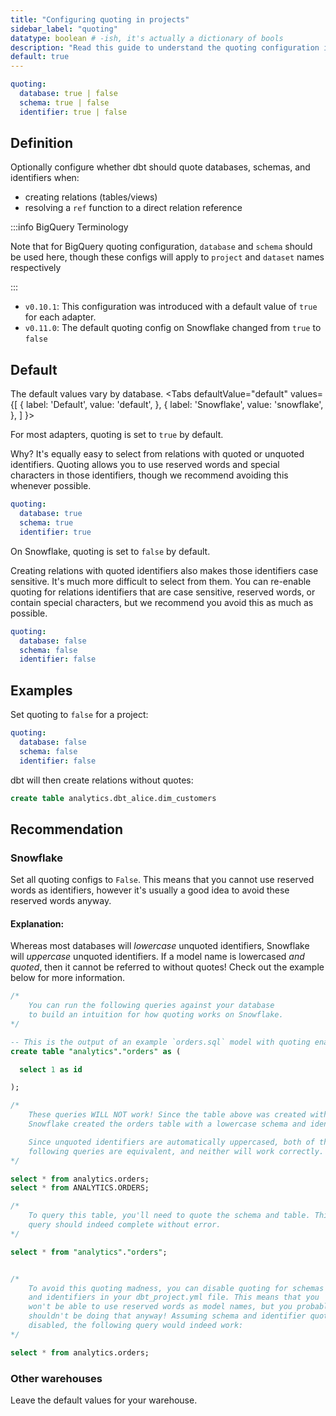 ```yaml
---
title: "Configuring quoting in projects"
sidebar_label: "quoting"
datatype: boolean # -ish, it's actually a dictionary of bools
description: "Read this guide to understand the quoting configuration in dbt."
default: true
---
```

<File name='dbt_project.yml'>

```yml
quoting:
  database: true | false
  schema: true | false
  identifier: true | false

```

</File>

## Definition
Optionally configure whether dbt should quote databases, schemas, and identifiers when:
* creating relations (tables/views)
* resolving a `ref` function to a direct relation reference

:::info BigQuery Terminology

Note that for BigQuery quoting configuration, `database` and `schema` should be used here, though these configs will apply to `project` and `dataset` names respectively

:::

<Changelog>

* `v0.10.1`: This configuration was introduced with a default value of `true` for each adapter.
* `v0.11.0`: The default quoting config on Snowflake changed from `true` to `false`

</Changelog>

## Default

The default values vary by database.
<Tabs
  defaultValue="default"
  values={[
    { label: 'Default', value: 'default', },
    { label: 'Snowflake', value: 'snowflake', },
  ]
}>
<TabItem value="default">

For most adapters, quoting is set to `true` by default.

Why? It's equally easy to select from relations with quoted or unquoted identifiers. Quoting allows you to use reserved words and special characters in those identifiers, though we recommend avoiding this whenever possible.

  <File name='dbt_project.yml'>

```yml
quoting:
  database: true
  schema: true
  identifier: true

```

</File>
</TabItem>
<TabItem value="snowflake">

On Snowflake, quoting is set to `false` by default.

Creating relations with quoted identifiers also makes those identifiers case sensitive. It's much more difficult to select from them. You can re-enable quoting for relations identifiers that are case sensitive, reserved words, or contain special characters, but we recommend you avoid this as much as possible.

<File name='dbt_project.yml'>

```yml
quoting:
  database: false
  schema: false
  identifier: false

```

</File>


</TabItem>

</Tabs>

## Examples
Set quoting to `false` for a project:
<File name='dbt_project.yml'>

```yml
quoting:
  database: false
  schema: false
  identifier: false

```

dbt will then create relations without quotes:

```sql
create table analytics.dbt_alice.dim_customers
```

</File>


## Recommendation

### Snowflake
Set all quoting configs to `False`. This means that you cannot use reserved words as identifiers, however it's usually a good idea to avoid these reserved words anyway.

#### Explanation:

Whereas most databases will _lowercase_ unquoted identifiers, Snowflake will _uppercase_ unquoted identifiers. If a model name is lowercased _and quoted_, then it cannot be referred to without quotes! Check out the example below for more information.

<File name='snowflake_casing.sql'>

```sql
/*
    You can run the following queries against your database
    to build an intuition for how quoting works on Snowflake.
*/

-- This is the output of an example `orders.sql` model with quoting enabled
create table "analytics"."orders" as (

  select 1 as id

);

/*
    These queries WILL NOT work! Since the table above was created with quotes,
    Snowflake created the orders table with a lowercase schema and identifier.

    Since unquoted identifiers are automatically uppercased, both of the
    following queries are equivalent, and neither will work correctly.
*/

select * from analytics.orders;
select * from ANALYTICS.ORDERS;

/*
    To query this table, you'll need to quote the schema and table. This
    query should indeed complete without error.
*/

select * from "analytics"."orders";


/*
    To avoid this quoting madness, you can disable quoting for schemas
    and identifiers in your dbt_project.yml file. This means that you
    won't be able to use reserved words as model names, but you probably
    shouldn't be doing that anyway! Assuming schema and identifier quoting is
    disabled, the following query would indeed work:
*/

select * from analytics.orders;
```

</File>



### Other warehouses
Leave the default values for your warehouse.
